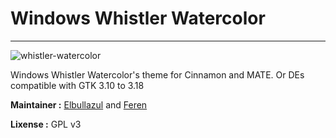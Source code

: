 # Windows Whistler Watercolor
---
![whistler-watercolor](http://b00merang.weebly.com/uploads/1/6/8/1/16813022/409440151_orig.png)

Windows Whistler Watercolor's theme for Cinnamon and MATE. Or DEs compatible with GTK 3.10 to 3.18

**Maintainer :** [Elbullazul](https://github.com/Elbullazul) and [Feren](https://github.com/feren)

**Lixense :** GPL v3

